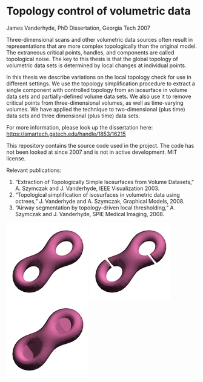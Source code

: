 # Topology control of volumetric data
James Vanderhyde, PhD Dissertation, Georgia Tech 2007

Three-dimensional scans and other volumetric data sources often result in representations that are more complex topologically than the original model. The extraneous critical points, handles, and components are called topological noise. The key to this thesis is that the global topology of volumetric data sets is determined by local changes at individual points. 

In this thesis we describe variations on the local topology check for use in different settings. We use the topology simplification procedure to extract a single component with controlled topology from an isosurface in volume data sets and partially-defined volume data sets. We also use it to remove critical points from three-dimensional volumes, as well as time-varying volumes. We have applied the technique to two-dimensional (plus time) data sets and three dimensional (plus time) data sets.

For more information, please look up the dissertation here:
https://smartech.gatech.edu/handle/1853/16215

This repository contains the source code used in the project. The code has not been looked at since 2007 and is not in active development. MIT license.

Relevant publications:
1. “Extraction of Topologically Simple Isosurfaces from Volume Datasets,” A. Szymczak and J. Vanderhyde, IEEE Visualization 2003.
2. “Topological simplification of isosurfaces in volumetric data using octrees,” J. Vanderhyde and A. Szymczak, Graphical Models, 2008.
3. “Airway segmentation by topology-driven local thresholding,” A. Szymczak and J. Vanderhyde, SPIE Medical Imaging, 2008.

![eight](eight.png) ![eight from inside](eight_in0.png) ![eight from outside](eight_out0.png)
